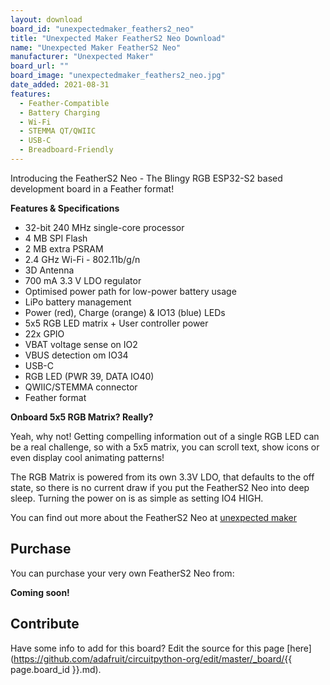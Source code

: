 ```yaml
---
layout: download
board_id: "unexpectedmaker_feathers2_neo"
title: "Unexpected Maker FeatherS2 Neo Download"
name: "Unexpected Maker FeatherS2 Neo"
manufacturer: "Unexpected Maker"
board_url: ""
board_image: "unexpectedmaker_feathers2_neo.jpg"
date_added: 2021-08-31
features:
  - Feather-Compatible
  - Battery Charging
  - Wi-Fi
  - STEMMA QT/QWIIC
  - USB-C
  - Breadboard-Friendly
---
```


Introducing the FeatherS2 Neo - The Blingy RGB ESP32-S2 based development board in a Feather format!

**Features & Specifications**
 - 32-bit 240 MHz single-core processor 
 - 4 MB SPI Flash
 - 2 MB extra PSRAM
 - 2.4 GHz Wi-Fi - 802.11b/g/n
 - 3D Antenna
 - 700 mA 3.3 V LDO regulator
 - Optimised power path for low-power battery usage
 - LiPo battery management
 - Power (red), Charge (orange) & IO13 (blue) LEDs
 - 5x5 RGB LED matrix + User controller power
 - 22x GPIO
 - VBAT voltage sense on IO2
 - VBUS detection om IO34
 - USB-C
 - RGB LED (PWR 39, DATA IO40)
 - QWIIC/STEMMA connector
 - Feather format

**Onboard 5x5 RGB Matrix? Really?**

Yeah, why not! Getting compelling information out of a single RGB LED can be a real challenge, so with a 5x5 matrix, you can scroll text, show icons or even display cool animating patterns! 

The RGB Matrix is powered from its own 3.3V LDO, that defaults to the off state, so there is no current draw if you put the FeatherS2 Neo into deep sleep. Turning the power on is as simple as setting IO4 HIGH.

You can find out more about the FeatherS2 Neo at [unexpected maker](https://unexpectedmaker.com/feathers2-neo-soon)

## Purchase
You can purchase your very own FeatherS2 Neo from:

**Coming soon!**

## Contribute

Have some info to add for this board? Edit the source for this page [here](https://github.com/adafruit/circuitpython-org/edit/master/_board/{{ page.board_id }}.md).
